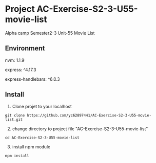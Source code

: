 # Project AC-Exercise-S2-3-U55-movie-list
Alpha camp Semester2-3 Unit-55 Movie List

## Environment

nvm: 1.1.9

express: ^4.17.3

express-handlebars: ^6.0.3

## Install
1. Clone projet to your localhost
```
git clone https://github.com/yc62897441/AC-Exercise-S2-3-U55-movie-list.git
```

2. change directory to project file "AC-Exercise-S2-3-U55-movie-list"
```
cd AC-Exercise-S2-3-U55-movie-list
```

3. install npm module
```
npm install
```
